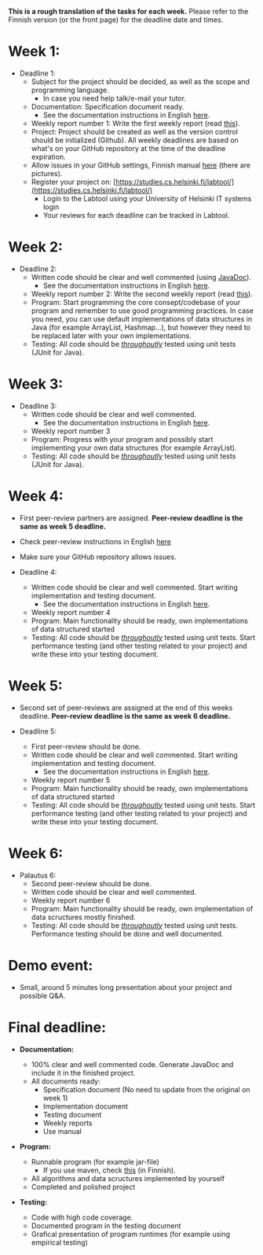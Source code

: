 **This is a rough translation of the tasks for each week.**
Please refer to the Finnish version (or the front page) for the deadline date and times.

# Week 1:

* Deadline 1:
    * Subject for the project should be decided, as well as the scope and programming language.
        * In case you need help talk/e-mail your tutor.
    * Documentation: Specification document ready.
        * See the documentation instructions in English [here](/sivut/dokumentaatio_EN.md).
    * Weekly report number 1: Write the first weekly report (read [this](/sivut/palautukset_EN.md)).
    * Project: Project should be created as well as the version control should be initialized (Github). All weekly deadlines are based on what's on your GitHub repository at the time of the deadline expiration.
    * Allow issues in your GitHub settings, Finnish manual [here](/sivut/issuet.md) (there are pictures).
    * Register your project on: [https://studies.cs.helsinki.fi/labtool/](https://studies.cs.helsinki.fi/labtool/)
        * Login to the Labtool using your University of Helsinki IT systems login
        * Your reviews for each deadline can be tracked in Labtool.

# Week 2:

* Deadline 2:
    * Written code should be clear and well commented (using [JavaDoc](https://en.wikipedia.org/wiki/Javadoc)).
        * See the documentation instructions in English [here](/sivut/dokumentaatio_EN.md).
    * Weekly report number 2: Write the second weekly report (read [this](/sivut/palautukset_EN.md)).
    * Program: Start programming the core consept/codebase of your program and remember to use good programming practices. In case you need, you can use default implementations of data structures in Java (for example ArrayList, Hashmap...), but however they need to be replaced later with your own implementations.
    * Testing: All code should be [_throughoutly_](https://en.wikipedia.org/wiki/Code_coverage) tested using unit tests (JUnit for Java).

# Week 3:

* Deadline 3:
    * Written code should be clear and well commented.
        * See the documentation instructions in English [here](/sivut/dokumentaatio_EN.md).
    * Weekly report number 3
    * Program: Progress with your program and possibly start implementing your own data structures (for example ArrayList).
    * Testing: All code should be [_throughoutly_](https://en.wikipedia.org/wiki/Code_coverage) tested using unit tests (JUnit for Java).

# Week 4:

* First peer-review partners are assigned. **Peer-review deadline is the same as week 5 deadline.**
* Check peer-review instructions in English [here](/sivut/vertaisarvioinnit_EN.md)
* Make sure your GitHub repository allows issues.

* Deadline 4:
    *  Written code should be clear and well commented. Start writing implementation and testing document. 
        * See the documentation instructions in English [here](/sivut/dokumentaatio_EN.md).
    * Weekly report number 4
    * Program: Main functionality should be ready, own implementations of data structured started
    * Testing: All code should be [_throughoutly_](https://en.wikipedia.org/wiki/Code_coverage) tested using unit tests. Start performance testing (and other testing related to your project) and write these into your testing document.

# Week 5:

* Second set of peer-reviews are assigned at the end of this weeks deadline. **Peer-review deadline is the same as week 6 deadline.**

* Deadline 5: 
   * First peer-review should be done.
   *  Written code should be clear and well commented. Start writing implementation and testing document. 
        * See the documentation instructions in English [here](/sivut/dokumentaatio_EN.md).
   * Weekly report number 5
   * Program: Main functionality should be ready, own implementations of data structured started
   * Testing: All code should be [_throughoutly_](https://en.wikipedia.org/wiki/Code_coverage) tested using unit tests. Start performance testing (and other testing related to your project) and write these into your testing document.

# Week 6:

* Palautus 6:
   * Second peer-review should be done.
   *  Written code should be clear and well commented.
   * Weekly report number 6
   * Program: Main functionality should be ready, own implementation of data scructures mostly finished.
   * Testing: All code should be [_throughoutly_](https://en.wikipedia.org/wiki/Code_coverage) tested using unit tests. Performance testing should be done and well documented.

# Demo event:

* Small, around 5 minutes long presentation about your project and possible Q&A.


# Final deadline: 
* **Documentation:**
    * 100% clear and well commented code. Generate JavaDoc and include it in the finished project.
    * All documents ready:
         * Specification document (No need to update from the original on week 1)
         * Implementation document
         * Testing document
         * Weekly reports
         * Use manual

* **Program:**
    * Runnable program (for example jar-file)
        * If you use maven, check [this](https://github.com/javaLabra/Javalabra2017-6/blob/master/ohjeet/Deadline-6.md) (in Finnish).
    * All algorithms and data scructures implemented by yourself
    * Completed and polished project

* **Testing:**
    * Code with high code coverage.
    * Documented program in the testing document
    * Grafical presentation of program runtimes (for example using empirical testing)
